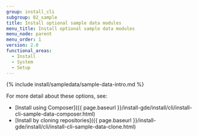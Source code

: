 ```yaml
---
group: install_cli
subgroup: 02_sample
title: Install optional sample data modules
menu_title: Install optional sample data modules
menu_node: parent
menu_order: 1
version: 2.0
functional_areas:
  - Install
  - System
  - Setup
---
```


{% include install/sampledata/sample-data-intro.md %}


For more detail about these options, see: 

*	[Install using Composer]({{ page.baseurl }}/install-gde/install/cli/install-cli-sample-data-composer.html)
*	[Install by cloning repositories]({{ page.baseurl }}/install-gde/install/cli/install-cli-sample-data-clone.html)
